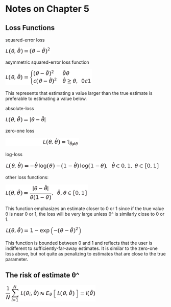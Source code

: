 Notes on Chapter 5  
========================================

## Loss Functions

squared-error loss  

![](images/Tex2Img_1375003014.png)  

asymmetric squared-error loss function  

![](images/Tex2Img_1375098097.png)  

This represents that estimating a value larger than the true estimate is preferable to estimating a value below.  

absolute-loss  

![](images/Tex2Img_1375098253.png)  

zero-one loss  

![](images/Tex2Img_1375098487.png)  

log-loss  

![](images/Tex2Img_1375098576.png)  

other loss functions:  

![](images/Tex2Img_1375098686.png)  

This function emphasizes an estimate closer to 0 or 1 since if the true value θ is near 0 or 1, the loss will be very large unless θ^ is similarly close to 0 or 1.  

![](images/Tex2Img_1375098808.png)  

This function is bounded between 0 and 1 and reflects that the user is indifferent to sufficiently-far-away estimates. It is similar to the zero-one loss above, but not quite as penalizing to estimates that are close to the true parameter.  

## The risk of estimate θ^

![](images/Tex2Img_1375099707.png)  


